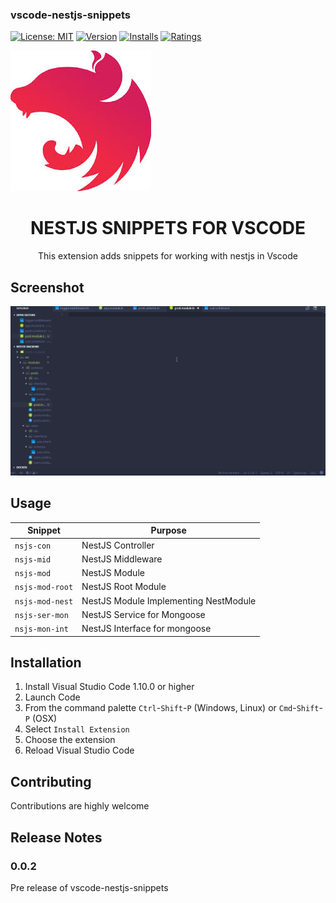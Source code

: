 ### vscode-nestjs-snippets


[![License: MIT](https://img.shields.io/badge/License-MIT-brightgreen.svg)](https://opensource.org/licenses/MIT)
[![Version](https://vsmarketplacebadge.apphb.com/version-short/ashinzekene.nestjs.svg)](https://marketplace.visualstudio.com/items?itemName=ashinzekene.nestjs)
[![Installs](https://vsmarketplacebadge.apphb.com/installs/ashinzekene.nestjs.svg)](https://marketplace.visualstudio.com/items?itemName=ashinzekene.nestjs)
[![Ratings](https://vsmarketplacebadge.apphb.com/rating/ashinzekene.nestjs.svg)](https://marketplace.visualstudio.com/items?itemName=ashinzekene.nestjs)

![NESTJS](nestjs.jpg)

<h1 style="text-align: center;">NESTJS SNIPPETS FOR VSCODE</h1>

<p style="text-align: center;">This extension adds snippets for working with nestjs in Vscode</p>

## Screenshot

![Usage](img.gif)

## Usage


| Snippet                      | Purpose                                   |
|------------------------------|--------------------------------------     |
| `nsjs-con`                   | NestJS Controller                         |
| `nsjs-mid`                   | NestJS Middleware                         |
| `nsjs-mod`                   | NestJS Module                             |
| `nsjs-mod-root`              | NestJS Root Module                        |
| `nsjs-mod-nest`              | NestJS Module Implementing NestModule     |
| `nsjs-ser-mon`               | NestJS Service for Mongoose               |
| `nsjs-mon-int`               | NestJS Interface for mongoose             |


## Installation

1. Install Visual Studio Code 1.10.0 or higher
1. Launch Code
1. From the command palette `Ctrl`-`Shift`-`P` (Windows, Linux) or `Cmd`-`Shift`-`P` (OSX)
1. Select `Install Extension`
1. Choose the extension
1. Reload Visual Studio Code

## Contributing

Contributions are highly welcome

## Release Notes

### 0.0.2
Pre release of vscode-nestjs-snippets